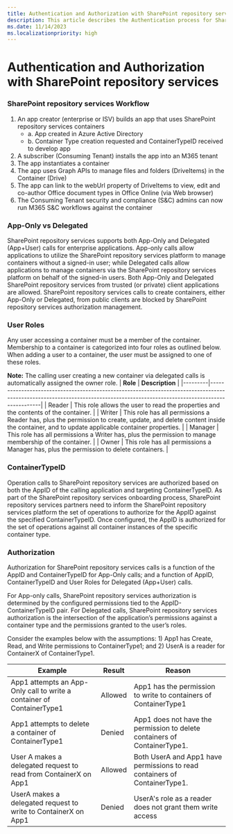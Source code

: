 ```yaml
---
title: Authentication and Authorization with SharePoint repository services 
description: This article describes the Authentication process for SharePoint repository services Applications
ms.date: 11/14/2023
ms.localizationpriority: high
---
```


# Authentication and Authorization with SharePoint repository services 


### SharePoint repository services Workflow
1.	An app creator (enterprise or ISV) builds an app that uses SharePoint repository services containers
    - a.	App created in Azure Active Directory
    - b.	Container Type creation requested and ContainerTypeID received to develop app
2.	A subscriber (Consuming Tenant) installs the app into an M365 tenant
3.	The app instantiates a container
4.	The app uses Graph APIs to manage files and folders (DriveItems) in the Container (Drive)
5.	The app can link to the webUrl property of DriveItems to view, edit and co-author Office document types in Office Online (via Web browser)
6.	The Consuming Tenant security and compliance (S&C) admins can now run M365 S&C workflows against the container

### App-Only vs Delegated
SharePoint repository services supports both App-Only and Delegated (App+User) calls for enterprise applications. App-only calls allow applications to utilize the SharePoint repository services platform to manage containers without a signed-in user; while Delegated calls allow applications to manage containers via the SharePoint repository services platform on behalf of the signed-in users. 
Both App-Only and Delegated SharePoint repository services from trusted (or private) client applications are allowed. SharePoint repository services calls to create containers, either App-Only or Delegated, from public clients are blocked by SharePoint repository services authorization management.


### User Roles
Any user accessing a container must be a member of the container. Membership to a container is categorized into four roles as outlined below. When adding a user to a container, the user must be assigned to one of these roles. 

**Note:** The calling user creating a new container via delegated calls is automatically assigned the owner role. 
| **Role**    | **Description**                                                                                                                                                                 |
|---------|-----------------------------------------------------------------------------------------------------------------------------------------------------------------------------|
| Reader  | This role allows the user to read the properties and the contents of the container.                                                                                         |
| Writer  | This role has all permissions a Reader has, plus the permission to create, update, and delete content inside the container, and to update applicable  container properties. |
| Manager | This role has all permissions a Writer has, plus the permission to manage membership of the container.                                                                      |
| Owner   | This role has all permissions a Manager has, plus the permission to delete containers.                                                                                      |


### ContainerTypeID
Operation calls to SharePoint repository services are authorized based on both the AppID of the calling application and targeting ContainerTypeID. As part of the SharePoint repository services onboarding process, SharePoint repository services partners need to inform the SharePoint repository services platform the set of operations to authorize for the AppID against the specified ContainerTypeID. Once configured, the AppID is authorized for the set of operations against all container instances of the specific container type.

### Authorization
Authorization for SharePoint repository services calls is a function of the AppID and ContainerTypeID for App-Only calls; and a function of AppID, ContainerTypeID and User Roles for Delegated (App+User) calls.

For App-only calls, SharePoint repository services authorization is determined by the configured permissions tied to the AppID-ContainerTypeID pair. For Delegated calls, SharePoint repository services authorization is the intersection of the application’s permissions against a container type and the permissions granted to the user’s roles.

Consider the examples below with the assumptions: 1) App1 has Create, Read, and Write permissions to ContainerType1; and 2) UserA is a reader for ContainerX of ContainerType1.

| **Example**                                                           | **Result** | **Reason**                                                                 |
|-----------------------------------------------------------------------|------------|----------------------------------------------------------------------------|
| App1 attempts an App-Only call to write a container of ContainerType1 | Allowed    | App1 has the permission to write to containers of ContainerType1           |
| App1 attempts to delete a container of ContainerType1                 | Denied     | App1 does not have the permission to delete containers of ContainerType1.  |
| User A makes a delegated request to read from ContainerX on App1      | Allowed    | Both UserA and App1 have permissions to read containers of ContainerType1. |
| UserA makes a delegated request to write to ContainerX on App1        | Denied     | UserA's role as a reader does not grant them write access                  |

